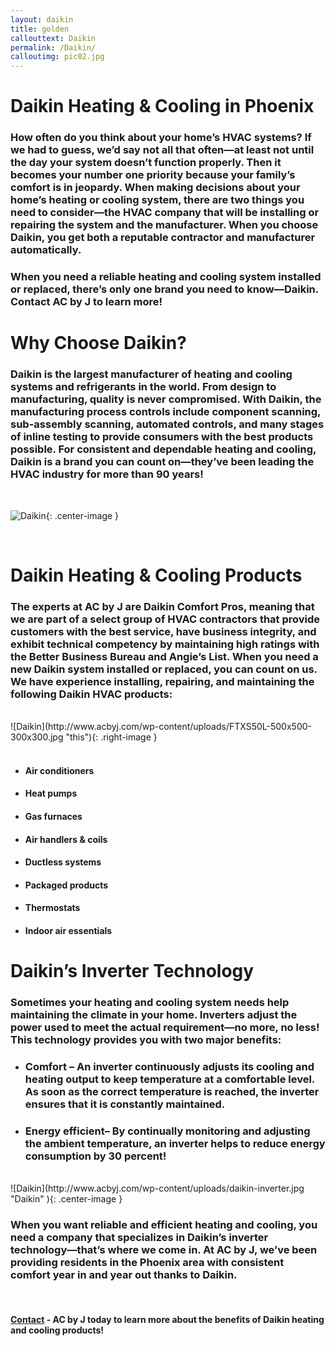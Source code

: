 ```yaml
---
layout: daikin
title: golden
callouttext: Daikin
permalink: /Daikin/
calloutimg: pic02.jpg
---
```


# **Daikin Heating & Cooling in Phoenix**

### How often do you think about your home’s HVAC systems? If we had to guess, we’d say not all that often—at least not until the day your system doesn’t function properly. Then it becomes your number one priority because your family’s comfort is in jeopardy. When making decisions about your home’s heating or cooling system, there are two things you need to consider—the HVAC company that will be installing or repairing the system and the manufacturer. When you choose Daikin, you get both a reputable contractor and manufacturer automatically.

### **When you need a reliable heating and cooling system installed or replaced, there’s only one brand you need to know—Daikin. Contact AC by J to learn more!**

# **Why Choose Daikin?**

### Daikin is the largest manufacturer of heating and cooling systems and refrigerants in the world. From design to manufacturing, quality is never compromised. With Daikin, the manufacturing process controls include component scanning, sub-assembly scanning, automated controls, and many stages of inline testing to provide consumers with the best products possible. For consistent and dependable heating and cooling, Daikin is a brand you can count on—they’ve been leading the HVAC industry for more than 90 years!

<br>

![Daikin](http://www.acbyj.com/wp-content/uploads/Logo_daikin-300x63.jpg "Daikin" ){: .center-image }

<br>

# **Daikin Heating & Cooling Products**

### The experts at AC by J are Daikin Comfort Pros, meaning that we are part of a select group of HVAC contractors that provide customers with the best service, have business integrity, and exhibit technical competency by maintaining high ratings with the Better Business Bureau and Angie’s List. When you need a new Daikin system installed or replaced, you can count on us. We have experience installing, repairing, and maintaining the following Daikin HVAC products:


<br>
![Daikin](http://www.acbyj.com/wp-content/uploads/FTXS50L-500x500-300x300.jpg "this"){: .right-image }
<br>

<br>

+ #### Air conditioners
+ #### Heat pumps
* #### Gas furnaces
* #### Air handlers & coils
* #### Ductless systems
* #### Packaged products
+ #### Thermostats
* #### Indoor air essentials

# **Daikin’s Inverter Technology**

### Sometimes your heating and cooling system needs help maintaining the climate in your home. Inverters adjust the power used to meet the actual requirement—no more, no less! This technology provides you with two major benefits:

+ ### **Comfort** – An inverter continuously adjusts its cooling and heating output to keep temperature at a comfortable level. As soon as the correct temperature is reached, the inverter ensures that it is constantly maintained.

+ ### **Energy efficient**– By continually monitoring and adjusting the ambient temperature, an inverter helps to reduce energy consumption by 30 percent!

<br>
![Daikin](http://www.acbyj.com/wp-content/uploads/daikin-inverter.jpg "Daikin" ){: .center-image }
<br>

### When you want reliable and efficient heating and cooling, you need a company that specializes in Daikin’s inverter technology—that’s where we come in. At AC by J, we’ve been providing residents in the Phoenix area with consistent comfort year in and year out thanks to Daikin.

<br>

#### [Contact](/#contact) - AC by J today to learn more about the benefits of Daikin heating and cooling products!
